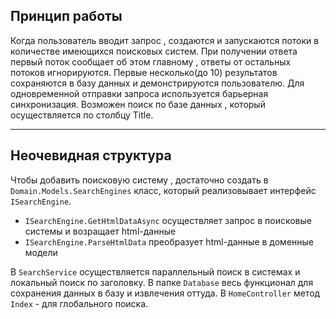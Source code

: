 ## Принцип работы

Когда пользователь вводит запрос , создаются и запускаются потоки в количестве имеющихся поисковых систем. При получении ответа первый поток сообщает об этом главному , ответы от остальных потоков игнорируются. Первые несколько(до 10) результатов сохраняются в базу данных и демонстрируются пользователю.
Для одновременной отправки запроса используется барьерная синхронизация.
Возможен поиск по базе данных , который осуществляется по столбцу Title.

---
## Неочевидная структура 

Чтобы добавить поисковую систему , достаточно создать в `Domain.Models.SearchEngines` класс, который реализовывает интерфейс `ISearchEngine`.
  - `ISearchEngine.GetHtmlDataAsync` осуществляет запрос в поисковые системы и возращает html-данные
  - `ISearchEngine.ParseHtmlData` преобразует html-данные в доменные модели

В `SearchService` осуществляется параллельный поиск в системах и локальный поиск по заголовку.
В папке `Database` весь функционал для сохранения данных в базу и извлечения оттуда.
В `HomeController`  метод `Index` - для глобального поиска.

